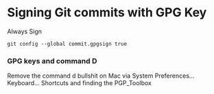 # Signing Git commits with GPG Key

Always Sign

```
git config --global commit.gpgsign true
```


### GPG keys and command D

Remove the command d bullshit on Mac via System Preferences… Keyboard… Shortcuts and finding the PGP_Toolbox